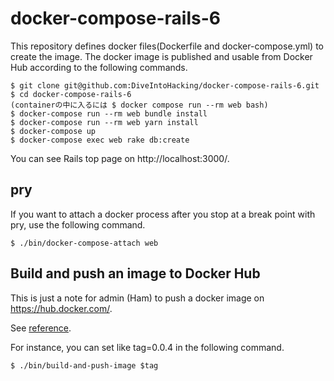 # docker-compose-rails-6

This repository defines docker files(Dockerfile and docker-compose.yml) to create the image. The docker image is published and usable from Docker Hub according to the following commands.

```
$ git clone git@github.com:DiveIntoHacking/docker-compose-rails-6.git
$ cd docker-compose-rails-6
(containerの中に入るには $ docker compose run --rm web bash)
$ docker-compose run --rm web bundle install
$ docker-compose run --rm web yarn install
$ docker-compose up
$ docker-compose exec web rake db:create
```

You can see Rails top page on http://localhost:3000/.


## pry

If you want to attach a docker process after you stop at a break point with pry, use the following command.

```
$ ./bin/docker-compose-attach web
```

## Build and push an image to Docker Hub

This is just a note for admin (Ham) to push a docker image on https://hub.docker.com/.

See [reference](https://cloud.docker.com/u/diveintohacking/repository/docker/diveintohacking/docker-compose-rails-6/tags).

For instance, you can set like tag=0.0.4 in the following command.

```
$ ./bin/build-and-push-image $tag
```
